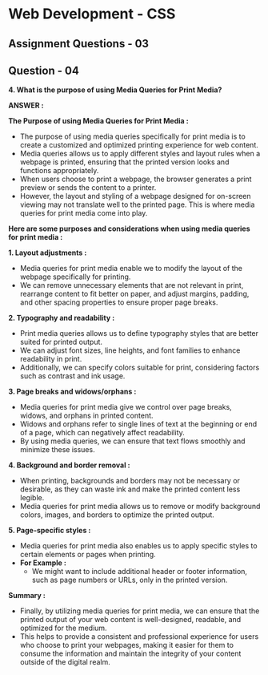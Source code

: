 # **Web Development - CSS**
## **Assignment Questions - 03**
## **Question - 04**

**4. What is the purpose of using Media Queries for Print Media?**

**ANSWER :**

**The Purpose of using Media Queries for Print Media :**
- The purpose of using media queries specifically for print media is to create a customized and optimized printing experience for web content. 
- Media queries allows us to apply different styles and layout rules when a webpage is printed, ensuring that the printed version looks and functions appropriately.
- When users choose to print a webpage, the browser generates a print preview or sends the content to a printer.
- However, the layout and styling of a webpage designed for on-screen viewing may not translate well to the printed page. This is where media queries for print media come into play.

**Here are some purposes and considerations when using media queries for print media :**

**1. Layout adjustments :** 
- Media queries for print media enable we to modify the layout of the webpage specifically for printing. 
- We can remove unnecessary elements that are not relevant in print, rearrange content to fit better on paper, and adjust margins, padding, and other spacing properties to ensure proper page breaks.

**2. Typography and readability :** 
- Print media queries allows us to define typography styles that are better suited for printed output. 
- We can adjust font sizes, line heights, and font families to enhance readability in print. 
- Additionally, we can specify colors suitable for print, considering factors such as contrast and ink usage.

**3. Page breaks and widows/orphans :** 
- Media queries for print media give we control over page breaks, widows, and orphans in printed content. 
- Widows and orphans refer to single lines of text at the beginning or end of a page, which can negatively affect readability. 
- By using media queries, we can ensure that text flows smoothly and minimize these issues.

**4. Background and border removal :** 
- When printing, backgrounds and borders may not be necessary or desirable, as they can waste ink and make the printed content less legible. 
- Media queries for print media allows us to remove or modify background colors, images, and borders to optimize the printed output.

**5. Page-specific styles :** 
- Media queries for print media also enables us to apply specific styles to certain elements or pages when printing. 
- **For Example :**
    - We might want to include additional header or footer information, such as page numbers or URLs, only in the printed version.

**Summary :**
- Finally, by utilizing media queries for print media, we can ensure that the printed output of your web content is well-designed, readable, and optimized for the medium. 
- This helps to provide a consistent and professional experience for users who choose to print your webpages, making it easier for them to consume the information and maintain the integrity of your content outside of the digital realm.